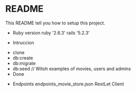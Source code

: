 # README

This README tell you how to setup this project.

* Ruby version
  ruby '2.6.3'
  rails '5.2.3'

* Intruccion

- clone
- db:create
- db:migrate
- db:seed  // Witoh examples of movies, users and admins
- Done

* Endpoints
  endpoints_movie_store.json RestLet Client
